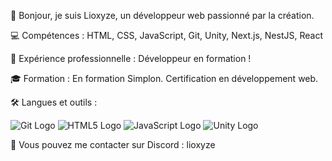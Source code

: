 👋 Bonjour, je suis Lioxyze, un développeur web passionné par la création.

💻 Compétences : HTML, CSS, JavaScript, Git, Unity, Next.js, NestJS, React

🚀 Expérience professionnelle : Développeur en formation !

🎓 Formation : En formation Simplon. Certification en développement web.

🛠️ Langues et outils :

![Git Logo](https://github.com/Lioxyze/.github/assets/160881557/638dfb6b-5524-4d96-9753-b7c0908fdb15)
![HTML5 Logo](https://github.com/Lioxyze/.github/assets/160881557/414c24c6-73a9-435b-a31e-8a509c1f18b6)
![JavaScript Logo](https://github.com/Lioxyze/.github/assets/160881557/8c0043c8-df87-4a9c-a33a-b5574db74ac9)
![Unity Logo](https://github.com/Lioxyze/.github/assets/160881557/97bdcf98-9328-49be-9f85-eb0a84ade3a9)



📧 Vous pouvez me contacter sur Discord : lioxyze

